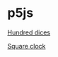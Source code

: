 # p5js

[Hundred dices](https://editor.p5js.org/nicolai.lindholm10/full/ouQUbTKpM)


[Square clock](https://editor.p5js.org/nicolai.lindholm10/full/NJhzNdvxk)
